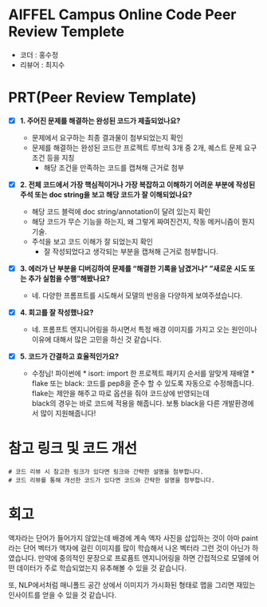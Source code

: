 # AIFFEL Campus Online Code Peer Review Templete
- 코더 : 홍수정
- 리뷰어 : 최지수

# PRT(Peer Review Template)
- [X]  **1. 주어진 문제를 해결하는 완성된 코드가 제출되었나요?**
    - 문제에서 요구하는 최종 결과물이 첨부되었는지 확인
    - 문제를 해결하는 완성된 코드란 프로젝트 루브릭 3개 중 2개, 
      퀘스트 문제 요구조건 등을 지칭
        - 해당 조건을 만족하는 코드를 캡쳐해 근거로 첨부
          
- [X]  **2. 전체 코드에서 가장 핵심적이거나 가장 복잡하고 이해하기 어려운 부분에 작성된 
  주석 또는 doc string을 보고 해당 코드가 잘 이해되었나요?**
    - 해당 코드 블럭에 doc string/annotation이 달려 있는지 확인
    - 해당 코드가 무슨 기능을 하는지, 왜 그렇게 짜여진건지, 작동 메커니즘이 뭔지 기술.
    - 주석을 보고 코드 이해가 잘 되었는지 확인
        - 잘 작성되었다고 생각되는 부분을 캡쳐해 근거로 첨부합니다.

- [X]  **3. 에러가 난 부분을 디버깅하여 문제를 “해결한 기록을 남겼거나” 
  ”새로운 시도 또는 추가 실험을 수행”해봤나요?**
    - 네. 다양한 프롬프트를 시도해서 모델의 반응을 다양하게 보여주셨습니다.
       
- [X]  **4. 회고를 잘 작성했나요?**
    - 네. 프롬프트 엔지니어링을 하시면서 특정 배경 이미지를 가지고 오는 원인이나 이유에 대해서 많은 고민을 하신 것 같습니다.
    
- [X]  **5. 코드가 간결하고 효율적인가요?**
      - 수정님! 파이썬에
       * isort: import 한 프로젝트 패키지 순서를 알맞게 재배열
       * flake 또는 black: 코드를 pep8을 준수 할 수 있도록 자동으로 수정해줍니다.  
         flake는 제안을 해주고 따로 옵션을 줘야 코드상에 반영되는데  
         black의 경우는 바로 코드에 적용을 해줍니다. 보통 black을 다른 개발환경에서 많이 지원해줍니다!

# 참고 링크 및 코드 개선
```
# 코드 리뷰 시 참고한 링크가 있다면 링크와 간략한 설명을 첨부합니다.
# 코드 리뷰를 통해 개선한 코드가 있다면 코드와 간략한 설명을 첨부합니다.
```

# 회고
액자라는 단어가 들어가지 않았는데 배경에 계속 액자 사진을 삽입하는 것이 아마 paint라는 단어 벡터가 액자에 걸린
이미지를 많이 학습해서 나온 벡터라 그런 것이 아닌가 하였습니다. 만약에 중의적인 문장으로 프로픔트 엔지니어링을 하면
간접적으로 모델에 어떤 데이터가 주로 학습되었는지 유추해볼 수 있을 것 같습니다.

또, NLP에서처럼 매니폴드 공간 상에서 이미지가 가시화된 형태로 맵을 그리면 재밌는 인사이트를 얻을 수 있을 것 같습니다.
